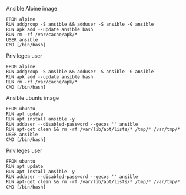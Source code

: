 
Ansible Alpine image

    FROM alpine
    RUN addgroup -S ansible && adduser -S ansible -G ansible
    RUN apk add --update ansible bash
    RUN rm -rf /var/cache/apk/*
    USER ansible
    CMD [/bin/bash]

Privileges user

    FROM alpine
    RUN addgroup -S ansible && adduser -S ansible -G ansible
    RUN apk add --update ansible bash
    RUN rm -rf /var/cache/apk/*
    CMD [/bin/bash]

Ansible ubuntu image

    FROM ubuntu
    RUN apt update
    RUN apt install ansible -y
    RUN adduser --disabled-password --gecos '' ansible
    RUN apt-get clean && rm -rf /var/lib/apt/lists/* /tmp/* /var/tmp/*
    USER ansible
    CMD [/bin/bash]
    
Privileges user

    FROM ubuntu
    RUN apt update
    RUN apt install ansible -y
    RUN adduser --disabled-password --gecos '' ansible
    RUN apt-get clean && rm -rf /var/lib/apt/lists/* /tmp/* /var/tmp/*
    CMD [/bin/bash]
